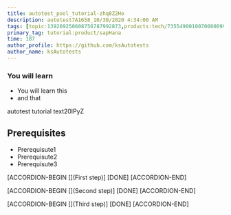 ```yaml
---
title: autotest_pool_tutorial-zhq8Z2Ho
description: autotest7A1658_10/30/2020 4:34:00 AM
tags: [topic:139269250608756787992873,products:tech/73554900100700000996,tutorial:experience/advanced]
primary_tag: tutorial:product/sapHana
time: 187
author_profile: https://github.com/ksAutotests
author_name: ksAutotests
---
```

### You will learn
- You will learn this
- and that

autotest tutorial text20lPyZ

## Prerequisites
- Prerequisute1
- Prerequisute2
- Prerequisute3

[ACCORDION-BEGIN [](First step)]
[DONE]
[ACCORDION-END]

[ACCORDION-BEGIN [](Second step)]
[DONE]
[ACCORDION-END]

[ACCORDION-BEGIN [](Third step)]
[DONE]
[ACCORDION-END]

